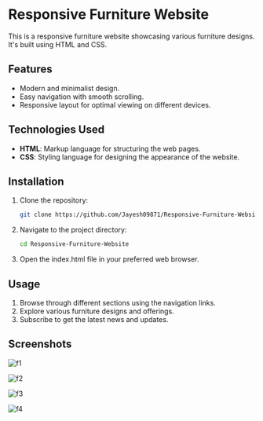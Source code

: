 # Responsive Furniture Website

This is a responsive furniture website showcasing various furniture designs. It's built using HTML and CSS.

## Features
- Modern and minimalist design.
- Easy navigation with smooth scrolling.
- Responsive layout for optimal viewing on different devices.

## Technologies Used
- **HTML**: Markup language for structuring the web pages.
- **CSS**: Styling language for designing the appearance of the website.

## Installation
1. Clone the repository:
   ```bash
   git clone https://github.com/Jayesh09871/Responsive-Furniture-Website-.git

2. Navigate to the project directory:
   ```bash
   cd Responsive-Furniture-Website

3. Open the index.html file in your preferred web browser.

## Usage
1. Browse through different sections using the navigation links.
2. Explore various furniture designs and offerings.
3. Subscribe to get the latest news and updates.

## Screenshots

![f1](https://github.com/Jayesh09871/Responsive-Furniture-Website-/assets/153702637/3b2b7e58-78e1-4b22-95d9-712f514812e5)

![f2](https://github.com/Jayesh09871/Responsive-Furniture-Website-/assets/153702637/c38eab6a-c010-40b4-8abe-d8b0f693b9a3)

![f3](https://github.com/Jayesh09871/Responsive-Furniture-Website-/assets/153702637/410754ad-e8b6-4252-9b12-fcde1f9df356)

![f4](https://github.com/Jayesh09871/Responsive-Furniture-Website-/assets/153702637/b998e242-71e4-4070-a67e-20a930706aa5)








